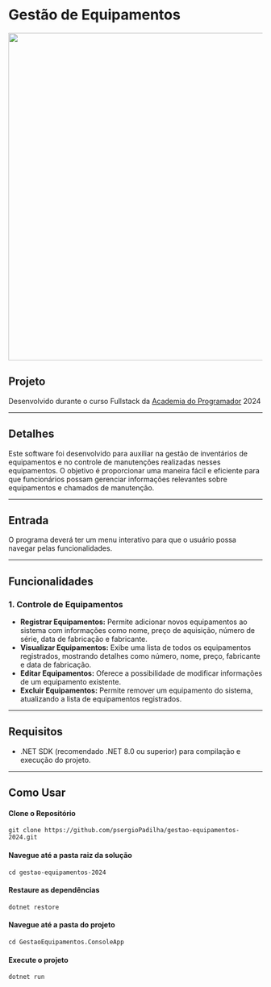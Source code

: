 # Gestão de Equipamentos

<p align="center">
	<img width="650" src="docs/img/gestao-equipamentos.gif">
</p>


## Projeto

Desenvolvido durante o curso Fullstack da [Academia do Programador](https://www.academiadoprogramador.net) 2024

---
## Detalhes

Este software foi desenvolvido para auxiliar na gestão de inventários de equipamentos e no controle de manutenções realizadas nesses equipamentos. O objetivo é proporcionar uma maneira fácil e eficiente para que funcionários possam gerenciar informações relevantes sobre equipamentos e chamados de manutenção.

---
## Entrada

O programa deverá ter um menu interativo para que o usuário possa navegar pelas funcionalidades.

---
## Funcionalidades

### 1. Controle de Equipamentos

- **Registrar Equipamentos:** Permite adicionar novos equipamentos ao sistema com informações como nome, preço de aquisição, número de série, data de fabricação e fabricante.
- **Visualizar Equipamentos:** Exibe uma lista de todos os equipamentos registrados, mostrando detalhes como número, nome, preço, fabricante e data de fabricação.
- **Editar Equipamentos:** Oferece a possibilidade de modificar informações de um equipamento existente.
- **Excluir Equipamentos:** Permite remover um equipamento do sistema, atualizando a lista de equipamentos registrados.
---
## Requisitos

- .NET SDK (recomendado .NET 8.0 ou superior) para compilação e execução do projeto.
---
## Como Usar

#### Clone o Repositório
```
git clone https://github.com/psergioPadilha/gestao-equipamentos-2024.git
```

#### Navegue até a pasta raiz da solução
```
cd gestao-equipamentos-2024
```

#### Restaure as dependências
```
dotnet restore
```

#### Navegue até a pasta do projeto
```
cd GestaoEquipamentos.ConsoleApp
```

#### Execute o projeto
```
dotnet run
```
